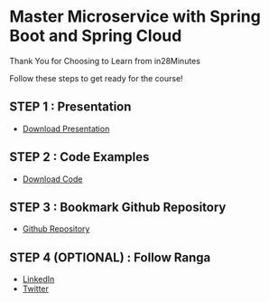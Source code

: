 # Master Microservice with Spring Boot and Spring Cloud

Thank You for Choosing to Learn from in28Minutes

Follow these steps to get ready for the course!

## STEP 1 : Presentation

- [Download Presentation](https://github.com/in28minutes/course-material/raw/main/01-spring-microservices/v2/Microservices-V2-presentation.pdf)

## STEP 2 : Code Examples

- [Download Code](https://github.com/in28minutes/spring-microservices-v2/archive/main.zip)

## STEP 3 : Bookmark Github Repository

- [Github Repository](https://github.com/in28minutes/spring-microservices-v2)

## STEP 4 (OPTIONAL) : Follow Ranga

- [LinkedIn](https://www.linkedin.com/posts/rangakaranam_thank-you-keep-learning-every-day-our-activity-6687560624949485569-1Wic)
- [Twitter](https://twitter.com/in28minutes)

